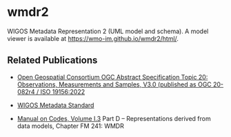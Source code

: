 # wmdr2

WIGOS Metadata Representation 2 (UML model and schema). A model viewer is available at https://wmo-im.github.io/wmdr2/html/.

## Related Publications
- [Open Geospatial Consortium OGC Abstract Specification Topic 20: Observations, Measurements and Samples, V3.0 (published as OGC 20-082r4 / ISO 19156:2022](https://docs.ogc.org/as/20-082r4/20-082r4.html)

- [WIGOS Metadata Standard](https://library.wmo.int/index.php?lvl=notice_display&id=19925#.X7J1UtNKi3I)

- [Manual on Codes, Volume I.3](https://library.wmo.int/index.php?lvl=notice_display&id=19508#.X7J48NNKi3J) 
Part D – Representations derived from data models, Chapter FM 241: WMDR
